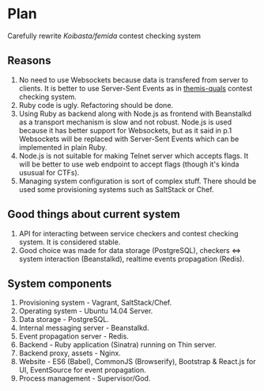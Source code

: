 # Plan
Carefully rewrite *Koibasta/femida* contest checking system
## Reasons
1. No need to use Websockets because data is transfered from server to clients. It is better to use Server-Sent Events as in [themis-quals](https://github.com/VolgaCTF/themis-quals) contest checking system.
2. Ruby code is ugly. Refactoring should be done.
3. Using Ruby as backend along with Node.js as frontend with Beanstalkd as a transport mechanism is slow and not robust. Node.js is used because it has better support for Websockets, but as it said in p.1 Websockets will be replaced with Server-Sent Events which can be implemented in plain Ruby.
4. Node.js is not suitable for making Telnet server which accepts flags. It will be better to use web endpoint to accept flags (though it's kinda ususual for CTFs).
5. Managing system configuration is sort of complex stuff. There should be used some provisioning systems such as SaltStack or Chef.

## Good things about current system
1. API for interacting between service checkers and contest checking system. It is considered stable.
2. Good choice was made for data storage (PostgreSQL), checkers <=> system interaction (Beanstalkd), realtime events propagation (Redis).

## System components
1. Provisioning system - Vagrant, SaltStack/Chef.
2. Operating system - Ubuntu 14.04 Server.
3. Data storage - PostgreSQL.
4. Internal messaging server - Beanstalkd.
5. Event propagation server - Redis.
6. Backend - Ruby application (Sinatra) running on Thin server.
7. Backend proxy, assets - Nginx.
8. Website - ES6 (Babel), CommonJS (Browserify), Bootstrap & React.js for UI, EventSource for event propagation.
9. Process management - Supervisor/God.